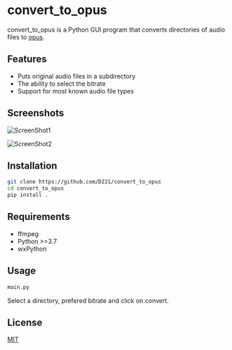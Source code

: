 # convert_to_opus
convert_to_opus is a Python GUI program that converts directories of audio files to [opus](https://opus-codec.org/).

## Features
- Puts original audio files in a subdirectory
- The ability to select the bitrate
- Support for most known audio file types

## Screenshots
![ScreenShot1](https://raw.github.com/D221/convert_to_opus/master/screenshots/windows.png)

![ScreenShot2](https://raw.github.com/D221/convert_to_opus/master/screenshots/linux.png)

## Installation

```bash
git clone https://github.com/D221/convert_to_opus
cd convert_to_opus
pip install .
```

## Requirements
- ffmpeg
- Python >=3.7
- wxPython

## Usage
```bash
main.py
```
Select a directory, prefered bitrate and click on convert.
## License
[MIT](https://choosealicense.com/licenses/mit/)